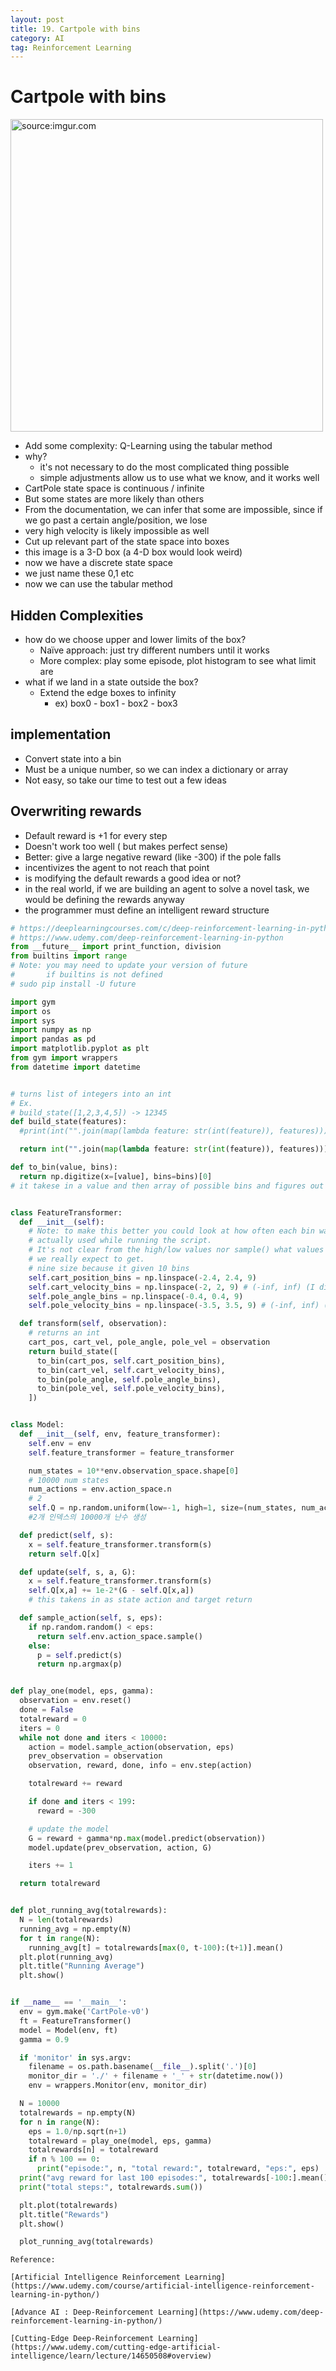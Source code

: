 ```yaml
---
layout: post
title: 19. Cartpole with bins
category: AI
tag: Reinforcement Learning
---
```


# Cartpole with bins
<a href="https://imgur.com/7l1pWjn"><img src="https://i.imgur.com/7l1pWjn.png" width="500px" title="source:imgur.com" /><a>
- Add some complexity: Q-Learning using the tabular method
- why?
  - it's not necessary to do the most complicated thing possible
  - simple adjustments allow us to use what we know, and it works well
- CartPole state space is continuous / infinite
- But some states are more likely than others
- From the documentation, we can infer that some are impossible, since if we go past a certain angle/position, we lose
- very high velocity is likely impossible as well
- Cut up relevant part of the state space into boxes
- this image is a 3-D box (a 4-D box would look weird)
- now we have a discrete state space
- we just name these 0,1 etc
- now we can use the tabular method

## Hidden Complexities
- how do we choose upper and lower limits of the box?
  - Naïve approach: just try different numbers until it works
  - More complex: play some episode, plot histogram to see what limit are
- what if we land in a state outside the box?
  - Extend the edge boxes to infinity
    - ex) box0 - box1 - box2 - box3

## implementation
- Convert state into a bin
- Must be a unique number, so we can index a dictionary or array
- Not easy, so take our time to test out a few ideas

## Overwriting rewards
- Default reward is +1 for every step
- Doesn't work too well ( but makes perfect sense)
- Better: give a large negative reward (like -300) if the pole falls
- incentivizes the agent to not reach that point
- is modifying the default rewards a good idea or not?
- in the real world, if we are building an agent to solve a novel task, we would be defining the rewards anyway
- the programmer must define an intelligent reward structure

```python
# https://deeplearningcourses.com/c/deep-reinforcement-learning-in-python
# https://www.udemy.com/deep-reinforcement-learning-in-python
from __future__ import print_function, division
from builtins import range
# Note: you may need to update your version of future
#       if builtins is not defined
# sudo pip install -U future

import gym
import os
import sys
import numpy as np
import pandas as pd
import matplotlib.pyplot as plt
from gym import wrappers
from datetime import datetime


# turns list of integers into an int
# Ex.
# build_state([1,2,3,4,5]) -> 12345
def build_state(features):
  #print(int("".join(map(lambda feature: str(int(feature)), features))))

  return int("".join(map(lambda feature: str(int(feature)), features)))

def to_bin(value, bins):
  return np.digitize(x=[value], bins=bins)[0]
# it takese in a value and then array of possible bins and figures out which bin the value belongs in


class FeatureTransformer:
  def __init__(self):
    # Note: to make this better you could look at how often each bin was
    # actually used while running the script.
    # It's not clear from the high/low values nor sample() what values
    # we really expect to get.
    # nine size because it given 10 bins
    self.cart_position_bins = np.linspace(-2.4, 2.4, 9)
    self.cart_velocity_bins = np.linspace(-2, 2, 9) # (-inf, inf) (I did not check that these were good values)
    self.pole_angle_bins = np.linspace(-0.4, 0.4, 9)
    self.pole_velocity_bins = np.linspace(-3.5, 3.5, 9) # (-inf, inf) (I did not check that these were good values)

  def transform(self, observation):
    # returns an int
    cart_pos, cart_vel, pole_angle, pole_vel = observation
    return build_state([
      to_bin(cart_pos, self.cart_position_bins),
      to_bin(cart_vel, self.cart_velocity_bins),
      to_bin(pole_angle, self.pole_angle_bins),
      to_bin(pole_vel, self.pole_velocity_bins),
    ])


class Model:
  def __init__(self, env, feature_transformer):
    self.env = env
    self.feature_transformer = feature_transformer

    num_states = 10**env.observation_space.shape[0]
    # 10000 num states
    num_actions = env.action_space.n
    # 2
    self.Q = np.random.uniform(low=-1, high=1, size=(num_states, num_actions))
    #2개 인덱스의 10000개 난수 생성

  def predict(self, s):
    x = self.feature_transformer.transform(s)
    return self.Q[x]

  def update(self, s, a, G):
    x = self.feature_transformer.transform(s)
    self.Q[x,a] += 1e-2*(G - self.Q[x,a])
    # this takens in as state action and target return

  def sample_action(self, s, eps):
    if np.random.random() < eps:
      return self.env.action_space.sample()
    else:
      p = self.predict(s)
      return np.argmax(p)


def play_one(model, eps, gamma):
  observation = env.reset()
  done = False
  totalreward = 0
  iters = 0
  while not done and iters < 10000:
    action = model.sample_action(observation, eps)
    prev_observation = observation
    observation, reward, done, info = env.step(action)

    totalreward += reward

    if done and iters < 199:
      reward = -300

    # update the model
    G = reward + gamma*np.max(model.predict(observation))
    model.update(prev_observation, action, G)

    iters += 1

  return totalreward


def plot_running_avg(totalrewards):
  N = len(totalrewards)
  running_avg = np.empty(N)
  for t in range(N):
    running_avg[t] = totalrewards[max(0, t-100):(t+1)].mean()
  plt.plot(running_avg)
  plt.title("Running Average")
  plt.show()


if __name__ == '__main__':
  env = gym.make('CartPole-v0')
  ft = FeatureTransformer()
  model = Model(env, ft)
  gamma = 0.9

  if 'monitor' in sys.argv:
    filename = os.path.basename(__file__).split('.')[0]
    monitor_dir = './' + filename + '_' + str(datetime.now())
    env = wrappers.Monitor(env, monitor_dir)

  N = 10000
  totalrewards = np.empty(N)
  for n in range(N):
    eps = 1.0/np.sqrt(n+1)
    totalreward = play_one(model, eps, gamma)
    totalrewards[n] = totalreward
    if n % 100 == 0:
      print("episode:", n, "total reward:", totalreward, "eps:", eps)
  print("avg reward for last 100 episodes:", totalrewards[-100:].mean())
  print("total steps:", totalrewards.sum())

  plt.plot(totalrewards)
  plt.title("Rewards")
  plt.show()

  plot_running_avg(totalrewards)
```

```
Reference:

[Artificial Intelligence Reinforcement Learning](https://www.udemy.com/course/artificial-intelligence-reinforcement-learning-in-python/)

[Advance AI : Deep-Reinforcement Learning](https://www.udemy.com/deep-reinforcement-learning-in-python/)

[Cutting-Edge Deep-Reinforcement Learning](https://www.udemy.com/cutting-edge-artificial-intelligence/learn/lecture/14650508#overview)
